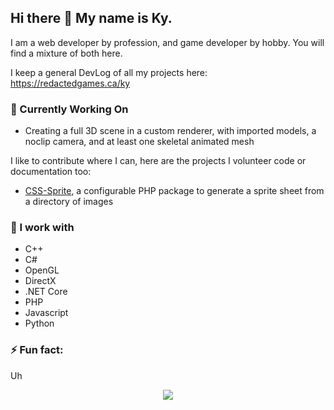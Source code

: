 ## Hi there 👋 My name is Ky. 

I am a web developer by profession, and game developer by hobby.  You will find a mixture of both here.

I keep a general DevLog of all my projects here: https://redactedgames.ca/ky

### 🔭 Currently Working On
* Creating a full 3D scene in a custom renderer, with imported models, a noclip camera, and at least one skeletal animated mesh 

I like to contribute where I can, here are the projects I volunteer code or documentation too:
* [CSS-Sprite](https://github.com/pmaxs/css-sprite), a configurable PHP package to generate a sprite sheet from a directory of images

### 🌱 I work with
* C++
* C#
* OpenGL 
* DirectX
* .NET Core 
* PHP
* Javascript
* Python

### ⚡ Fun fact: 
Uh 

<!--
**RedactedProfile/RedactedProfile** is a ✨ _special_ ✨ repository because its `README.md` (this file) appears on your GitHub profile.

Here are some ideas to get you started:

- 🔭 I’m currently working on ...
- 🌱 I’m currently learning ...
- 👯 I’m looking to collaborate on ...
- 🤔 I’m looking for help with ...
- 💬 Ask me about ...
- 📫 How to reach me: ...
- 😄 Pronouns: ...
- ⚡ Fun fact: ...
-->

<p align="center"><img align="center" src="https://profile-counter.glitch.me/{RedactedProfile}/count.svg" /></p> 
